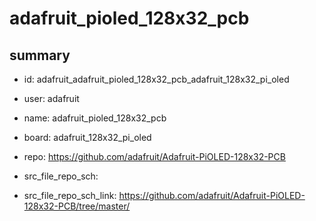 # adafruit_pioled_128x32_pcb
 
## summary 
* id: adafruit_adafruit_pioled_128x32_pcb_adafruit_128x32_pi_oled
* user: adafruit
* name: adafruit_pioled_128x32_pcb
* board: adafruit_128x32_pi_oled
* repo: https://github.com/adafruit/Adafruit-PiOLED-128x32-PCB



* src_file_repo_sch: 
* src_file_repo_sch_link: https://github.com/adafruit/Adafruit-PiOLED-128x32-PCB/tree/master/




